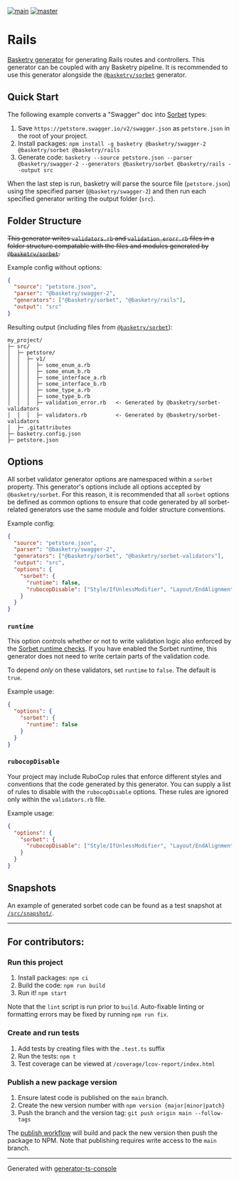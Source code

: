 [![main](https://github.com/basketry/rails/workflows/build/badge.svg?branch=main&event=push)](https://github.com/basketry/rails/actions?query=workflow%3Abuild+branch%3Amain+event%3Apush)
[![master](https://img.shields.io/npm/v/@basketry/rails)](https://www.npmjs.com/package/@basketry/rails)

# Rails

[Basketry generator](https://github.com/basketry) for generating Rails routes and controllers. This generator can be coupled with any Basketry pipeline. It is recommended to use this generator alongside the [`@basketry/sorbet`](https://github.com/basketry/sorbet) generator.

## Quick Start

The following example converts a "Swagger" doc into [Sorbet](https://sorbet.org/) types:

1. Save `https://petstore.swagger.io/v2/swagger.json` as `petstore.json` in the root of your project.
1. Install packages: `npm install -g basketry @basketry/swagger-2 @basketry/sorbet @basketry/rails`
1. Generate code: `basketry --source petstore.json --parser @basketry/swagger-2 --generators @basketry/sorbet @basketry/rails --output src`

When the last step is run, basketry will parse the source file (`petstore.json`) using the specified parser (`@basketry/swagger-2`) and then run each specified generator writing the output folder (`src`).

## Folder Structure

~~This generator writes `validators.rb` and `validation_erorr.rb` files in a folder structure compatable with the files and modules generated by [`@basketry/sorbet`](https://github.com/basketry/sorbet#folder-structure).~~

Example config without options:

```json
{
  "source": "petstore.json",
  "parser": "@basketry/swagger-2",
  "generators": ["@basketry/sorbet", "@basketry/rails"],
  "output": "src"
}
```

Resulting output (including files from [`@basketry/sorbet`](https://github.com/basketry/sorbet)):

```
my_project/
├─ src/
│  ├─ petstore/
│  │  ├─ v1/
│  │  │  ├─ some_enum_a.rb
│  │  │  ├─ some_enum_b.rb
│  │  │  ├─ some_interface_a.rb
│  │  │  ├─ some_interface_b.rb
│  │  │  ├─ some_type_a.rb
│  │  │  ├─ some_type_b.rb
│  │  │  ├─ validation_error.rb   <- Generated by @basketry/sorbet-validators
│  │  │  ├─ validators.rb         <- Generated by @basketry/sorbet-validators
│  ├─ .gitattributes
├─ basketry.config.json
├─ petstore.json
```

## Options

All sorbet validator generator options are namespaced within a `sorbet` property. This generator's options include all options accepted by `@basketry/sorbet`. For this reason, it is recommended that all `sorbet` options be defined as common options to ensure that code generated by all sorbet-related generators use the same module and folder structure conventions.

Example config:

```json
{
  "source": "petstore.json",
  "parser": "@basketry/swagger-2",
  "generators": ["@basketry/sorbet", "@basketry/sorbet-validators"],
  "output": "src",
  "options": {
    "sorbet": {
      "runtime": false,
      "rubocopDisable": ["Style/IfUnlessModifier", "Layout/EndAlignment"]
    }
  }
}
```

### `runtime`

This option controls whether or not to write validation logic also enforced by the [Sorbet runtime checks](https://sorbet.org/docs/runtime). If you have enabled the Sorbet runtime, this generator does not need to write certain parts of the validation code.

To depend _only_ on these validators, set `runtime` to `false`. The default is `true`.

Example usage:

```json
{
  "options": {
    "sorbet": {
      "runtime": false
    }
  }
}
```

### `rubocopDisable`

Your project may include RuboCop rules that enforce different styles and conventions that the code generated by this generator. You can supply a list of rules to disable with the `rubocopDisable` options. These rules are ignored only within the `validators.rb` file.

Example usage:

```json
{
  "options": {
    "sorbet": {
      "rubocopDisable": ["Style/IfUnlessModifier", "Layout/EndAlignment"]
    }
  }
}
```

## Snapshots

An example of generated sorbet code can be found as a test snapshot at [`/src/snapshot/`](./src/snapshot/).

---

## For contributors:

### Run this project

1.  Install packages: `npm ci`
1.  Build the code: `npm run build`
1.  Run it! `npm start`

Note that the `lint` script is run prior to `build`. Auto-fixable linting or formatting errors may be fixed by running `npm run fix`.

### Create and run tests

1.  Add tests by creating files with the `.test.ts` suffix
1.  Run the tests: `npm t`
1.  Test coverage can be viewed at `/coverage/lcov-report/index.html`

### Publish a new package version

1. Ensure latest code is published on the `main` branch.
1. Create the new version number with `npm version {major|minor|patch}`
1. Push the branch and the version tag: `git push origin main --follow-tags`

The [publish workflow](https://github.com/basketry/sorbet-validators/actions/workflows/publish.yml) will build and pack the new version then push the package to NPM. Note that publishing requires write access to the `main` branch.

---

Generated with [generator-ts-console](https://www.npmjs.com/package/generator-ts-console)
